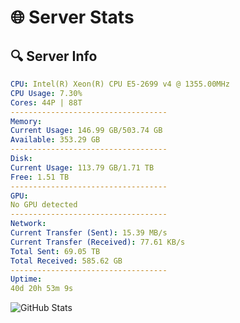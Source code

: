 # 🌐 Server Stats
## 🔍 Server Info
```yaml
CPU: Intel(R) Xeon(R) CPU E5-2699 v4 @ 1355.00MHz
CPU Usage: 7.30%
Cores: 44P | 88T
-----------------------------------
Memory:
Current Usage: 146.99 GB/503.74 GB
Available: 353.29 GB
-----------------------------------
Disk:
Current Usage: 113.79 GB/1.71 TB
Free: 1.51 TB
-----------------------------------
GPU:
No GPU detected
-----------------------------------
Network:
Current Transfer (Sent): 15.39 MB/s
Current Transfer (Received): 77.61 KB/s
Total Sent: 69.05 TB
Total Received: 585.62 GB
-----------------------------------
Uptime:
40d 20h 53m 9s
```
![GitHub Stats](https://img.shields.io/badge/Updated-2025-04-17_18:15:58-blue)